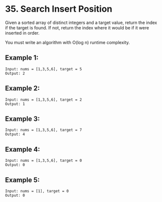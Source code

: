 # 35. Search Insert Position
Given a sorted array of distinct integers and a target value, return the index if the target is found. If not, return the index where it would be if it were inserted in order.

You must write an algorithm with O(log n) runtime complexity.

## Example 1:
```text
Input: nums = [1,3,5,6], target = 5
Output: 2
```

## Example 2:
```text
Input: nums = [1,3,5,6], target = 2
Output: 1
```

## Example 3:
```text
Input: nums = [1,3,5,6], target = 7
Output: 4
```

## Example 4:
```text
Input: nums = [1,3,5,6], target = 0
Output: 0
```

## Example 5:
```text
Input: nums = [1], target = 0
Output: 0
```